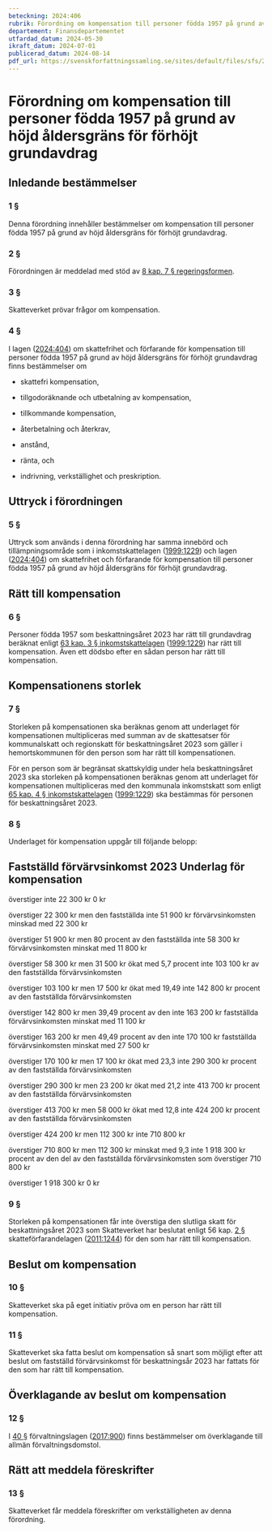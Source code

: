 ```yaml
---
beteckning: 2024:406
rubrik: Förordning om kompensation till personer födda 1957 på grund av höjd åldersgräns för förhöjt grundavdrag
departement: Finansdepartementet
utfardad_datum: 2024-05-30
ikraft_datum: 2024-07-01
publicerad_datum: 2024-08-14
pdf_url: https://svenskforfattningssamling.se/sites/default/files/sfs/2024-05/SFS2024-406.pdf
---
```


# Förordning om kompensation till personer födda 1957 på grund av höjd åldersgräns för förhöjt grundavdrag

## Inledande bestämmelser

### 1 §

Denna förordning innehåller bestämmelser om kompensation till personer födda 1957 på grund av höjd åldersgräns för förhöjt grundavdrag.

### 2 §

Förordningen är meddelad med stöd av [8 kap. 7 § regeringsformen](https://selex.se/eli/sfs/1974/152#kap8.7).

### 3 §

Skatteverket prövar frågor om kompensation.

### 4 §

I lagen ([2024:404](https://selex.se/eli/sfs/2024/404)) om skattefrihet och förfarande för kompensation till personer födda 1957 på grund av höjd åldersgräns för förhöjt grundavdrag finns bestämmelser om

- skattefri kompensation,

- tillgodoräknande och utbetalning av kompensation,

- tillkommande kompensation,

- återbetalning och återkrav,

- anstånd,

- ränta, och

- indrivning, verkställighet och preskription.

## Uttryck i förordningen

### 5 §

Uttryck som används i denna förordning har samma innebörd och tillämpningsområde som i inkomstskattelagen ([1999:1229](https://selex.se/eli/sfs/1999/1229)) och lagen ([2024:404](https://selex.se/eli/sfs/2024/404)) om skattefrihet och förfarande för kompensation till personer födda 1957 på grund av höjd åldersgräns för förhöjt grundavdrag.

## Rätt till kompensation

### 6 §

Personer födda 1957 som beskattningsåret 2023 har rätt till grundavdrag beräknat enligt [63 kap. 3 § inkomstskattelagen](https://selex.se/eli/sfs/1999/1229#kap63.3) ([1999:1229](https://selex.se/eli/sfs/1999/1229)) har rätt till kompensation. Även ett dödsbo efter en sådan person har rätt till kompensation.

## Kompensationens storlek

### 7 §

Storleken på kompensationen ska beräknas genom att underlaget för kompensationen multipliceras med summan av de skattesatser för kommunalskatt och regionskatt för beskattningsåret 2023 som gäller i hemortskommunen för den person som har rätt till kompensationen.

För en person som är begränsat skattskyldig under hela beskattningsåret 2023 ska storleken på kompensationen beräknas genom att underlaget för kompensationen multipliceras med den kommunala inkomstskatt som enligt [65 kap. 4 § inkomstskattelagen](https://selex.se/eli/sfs/1999/1229#kap65.4) ([1999:1229](https://selex.se/eli/sfs/1999/1229)) ska bestämmas för personen för beskattningsåret 2023.

### 8 §

Underlaget för kompensation uppgår till följande belopp:

## Fastställd förvärvsinkomst 2023 Underlag för kompensation

överstiger inte 22 300 kr       0 kr

överstiger 22 300 kr men        den fastställda inte 51 900 kr                  förvärvsinkomsten minskad med 22 300 kr

överstiger 51 900 kr men        80 procent av den fastställda inte 58 300 kr	                förvärvsinkomsten minskat med 11 800 kr

överstiger 58 300 kr men        31 500 kr ökat med 5,7 procent inte 103 100 kr	                av den fastställda förvärvsinkomsten

överstiger 103 100 kr men       17 500 kr ökat med 19,49 inte 142 800 kr	                procent av den fastställda förvärvsinkomsten

överstiger 142 800 kr men       39,49 procent av den inte 163 200 kr	                fastställda förvärvsinkomsten minskat med 11 100 kr

överstiger 163 200 kr men       49,49 procent av den inte 170 100 kr	                fastställda förvärvsinkomsten minskat med 27 500 kr

överstiger 170 100 kr men       17 100 kr ökat med 23,3 inte 290 300 kr	                procent av den fastställda förvärvsinkomsten

överstiger 290 300 kr men       23 200 kr ökat med 21,2 inte 413 700 kr	                procent av den fastställda förvärvsinkomsten

överstiger 413 700 kr men       58 000 kr ökat med 12,8 inte 424 200 kr	                procent av den fastställda förvärvsinkomsten

överstiger 424 200 kr men       112 300 kr inte 710 800 kr

överstiger 710 800 kr men       112 300 kr minskat med 9,3 inte 1 918 300 kr	        procent av den del av den fastställda förvärvsinkomsten som överstiger 710 800 kr

överstiger 1 918 300 kr	        0 kr

### 9 §

Storleken på kompensationen får inte överstiga den slutliga skatt för beskattningsåret 2023 som Skatteverket har beslutat enligt 56 kap. [2 §](#kap56.2) skatteförfarandelagen ([2011:1244](https://selex.se/eli/sfs/2011/1244)) för den som har rätt till kompensation.

## Beslut om kompensation

### 10 §

Skatteverket ska på eget initiativ pröva om en person har rätt till kompensation.

### 11 §

Skatteverket ska fatta beslut om kompensation så snart som möjligt efter att beslut om fastställd förvärvsinkomst för beskattningsår 2023 har fattats för den som har rätt till kompensation.

## Överklagande av beslut om kompensation

### 12 §

I [40 §](#40) förvaltningslagen ([2017:900](https://selex.se/eli/sfs/2017/900)) finns bestämmelser om överklagande till allmän förvaltningsdomstol.

## Rätt att meddela föreskrifter

### 13 §

Skatteverket får meddela föreskrifter om verkställigheten av denna förordning.